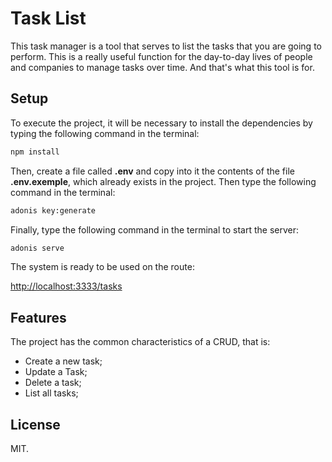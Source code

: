 # Task List

This task manager is a tool that serves to list the tasks that you are going to perform. This is a really useful function for the day-to-day lives of people and companies to manage tasks over time. And that's what this tool is for.

## Setup

To execute the project, it will be necessary to install the dependencies by typing the following command in the terminal:

```bash
npm install
```

Then, create a file called **.env** and copy into it the contents of the file **.env.exemple**, which already exists in the project. Then type the following command in the terminal:

```bash
adonis key:generate
```

Finally, type the following command in the terminal to start the server:

```bash
adonis serve
```

The system is ready to be used on the route:

[http://localhost:3333/tasks](http://localhost:3333/tasks)

## Features

The project has the common characteristics of a CRUD, that is:

* Create a new task;
* Update a Task;
* Delete a task;
* List all tasks;

## License

MIT.
